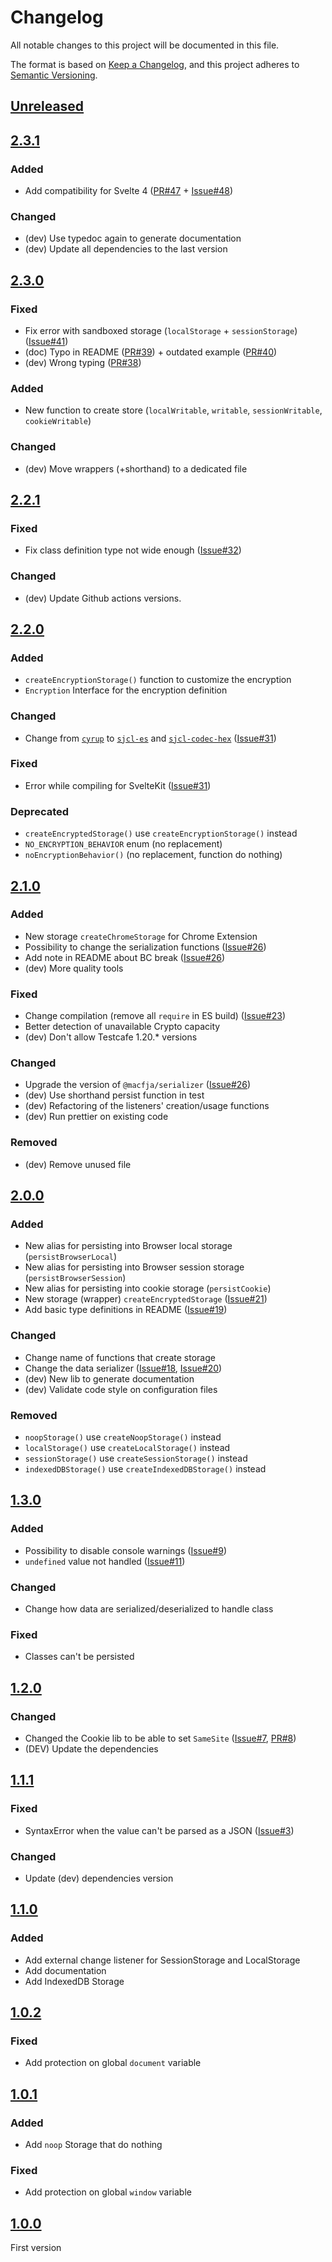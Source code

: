 # Changelog
All notable changes to this project will be documented in this file.

The format is based on [Keep a Changelog](https://keepachangelog.com/en/1.0.0/),
and this project adheres to [Semantic Versioning](https://semver.org/spec/v2.0.0.html).

## [Unreleased]

## [2.3.1]

### Added

- Add compatibility for Svelte 4 ([PR#47] + [Issue#48])

### Changed

- (dev) Use typedoc again to generate documentation
- (dev) Update all dependencies to the last version

## [2.3.0]

### Fixed

- Fix error with sandboxed storage (`localStorage` + `sessionStorage`) ([Issue#41])
- (doc) Typo in README ([PR#39]) + outdated example ([PR#40])
- (dev) Wrong typing ([PR#38])

### Added

- New function to create store (`localWritable`, `writable`, `sessionWritable`, `cookieWritable`)

### Changed

- (dev) Move wrappers (+shorthand) to a dedicated file

## [2.2.1]

### Fixed

- Fix class definition type not wide enough ([Issue#32])

### Changed

- (dev) Update Github actions versions.

## [2.2.0]

### Added

- `createEncryptionStorage()` function to customize the encryption
- `Encryption` Interface for the encryption definition

### Changed

- Change from [`cyrup`](https://www.npmjs.com/package/cyrup) to [`sjcl-es`](https://www.npmjs.com/package/sjcl-es) and [`sjcl-codec-hex`](https://www.npmjs.com/package/sjcl-codec-hex) ([Issue#31])

### Fixed

- Error while compiling for SvelteKit ([Issue#31])

### Deprecated

- `createEncryptedStorage()` use `createEncryptionStorage()` instead
- `NO_ENCRYPTION_BEHAVIOR` enum (no replacement)
- `noEncryptionBehavior()` (no replacement, function do nothing)

## [2.1.0]

### Added

- New storage `createChromeStorage` for Chrome Extension
- Possibility to change the serialization functions ([Issue#26])
- Add note in README about BC break ([Issue#26])
- (dev) More quality tools

### Fixed

- Change compilation (remove all `require` in ES build) ([Issue#23])
- Better detection of unavailable Crypto capacity
- (dev) Don't allow Testcafe 1.20.* versions

### Changed

- Upgrade the version of `@macfja/serializer` ([Issue#26])
- (dev) Use shorthand persist function in test
- (dev) Refactoring of the listeners' creation/usage functions
- (dev) Run prettier on existing code

### Removed

- (dev) Remove unused file

## [2.0.0]

### Added

- New alias for persisting into Browser local storage (`persistBrowserLocal`)
- New alias for persisting into Browser session storage (`persistBrowserSession`)
- New alias for persisting into cookie storage (`persistCookie`)
- New storage (wrapper) `createEncryptedStorage` ([Issue#21])
- Add basic type definitions in README ([Issue#19])

### Changed

- Change name of functions that create storage
- Change the data serializer ([Issue#18], [Issue#20])
- (dev) New lib to generate documentation
- (dev) Validate code style on configuration files

### Removed

- `noopStorage()` use `createNoopStorage()` instead
- `localStorage()` use `createLocalStorage()` instead
- `sessionStorage()` use `createSessionStorage()` instead
- `indexedDBStorage()` use `createIndexedDBStorage()` instead

## [1.3.0]

### Added

- Possibility to disable console warnings ([Issue#9])
- `undefined` value not handled ([Issue#11])

### Changed

- Change how data are serialized/deserialized to handle class

### Fixed

- Classes can't be persisted

## [1.2.0]

### Changed

- Changed the Cookie lib to be able to set `SameSite` ([Issue#7], [PR#8])
- (DEV) Update the dependencies

## [1.1.1]

### Fixed

- SyntaxError when the value can't be parsed as a JSON ([Issue#3])

### Changed

- Update (dev) dependencies version

## [1.1.0]

### Added

- Add external change listener for SessionStorage and LocalStorage
- Add documentation
- Add IndexedDB Storage

## [1.0.2]

### Fixed

- Add protection on global `document` variable

## [1.0.1]

### Added

- Add `noop` Storage that do nothing

### Fixed

- Add protection on global `window` variable

## [1.0.0]

First version

[Unreleased]: https://github.com/MacFJA/svelte-persistent-store/compare/2.2.1...HEAD
[2.3.1]: https://github.com/MacFJA/svelte-persistent-store/compare/2.3.0...2.3.1
[2.3.0]: https://github.com/MacFJA/svelte-persistent-store/compare/2.2.1...2.3.0
[2.2.1]: https://github.com/MacFJA/svelte-persistent-store/compare/2.2.0...2.2.1
[2.2.0]: https://github.com/MacFJA/svelte-persistent-store/compare/2.1.0...2.2.0
[2.1.0]: https://github.com/MacFJA/svelte-persistent-store/compare/2.0.0...2.1.0
[2.0.0]: https://github.com/MacFJA/svelte-persistent-store/compare/1.3.0...2.0.0
[1.3.0]: https://github.com/MacFJA/svelte-persistent-store/compare/1.2.0...1.3.0
[1.2.0]: https://github.com/MacFJA/svelte-persistent-store/compare/1.1.1...1.2.0
[1.1.1]: https://github.com/MacFJA/svelte-persistent-store/compare/1.1.0...1.1.1
[1.1.0]: https://github.com/MacFJA/svelte-persistent-store/compare/1.0.2...1.1.0
[1.0.2]: https://github.com/MacFJA/svelte-persistent-store/compare/1.0.1...1.0.2
[1.0.1]: https://github.com/MacFJA/svelte-persistent-store/compare/1.0.0...1.0.1
[1.0.0]: https://github.com/MacFJA/svelte-persistent-store/releases/tag/1.0.0

[Issue#3]: https://github.com/MacFJA/svelte-persistent-store/issues/3
[Issue#7]: https://github.com/MacFJA/svelte-persistent-store/issues/7
[Issue#9]: https://github.com/MacFJA/svelte-persistent-store/issues/9
[Issue#11]: https://github.com/MacFJA/svelte-persistent-store/issues/11
[Issue#18]: https://github.com/MacFJA/svelte-persistent-store/issues/18
[Issue#19]: https://github.com/MacFJA/svelte-persistent-store/issues/19
[Issue#20]: https://github.com/MacFJA/svelte-persistent-store/issues/20
[Issue#21]: https://github.com/MacFJA/svelte-persistent-store/issues/21
[Issue#23]: https://github.com/MacFJA/svelte-persistent-store/issues/23
[Issue#26]: https://github.com/MacFJA/svelte-persistent-store/issues/26
[Issue#31]: https://github.com/MacFJA/svelte-persistent-store/issues/31
[Issue#32]: https://github.com/MacFJA/svelte-persistent-store/issues/32
[Issue#41]: https://github.com/MacFJA/svelte-persistent-store/issues/41
[Issue#48]: https://github.com/MacFJA/svelte-persistent-store/issues/48
[PR#8]: https://github.com/MacFJA/svelte-persistent-store/pull/8
[PR#38]: https://github.com/MacFJA/svelte-persistent-store/pull/38
[PR#39]: https://github.com/MacFJA/svelte-persistent-store/pull/39
[PR#40]: https://github.com/MacFJA/svelte-persistent-store/pull/40
[PR#47]: https://github.com/MacFJA/svelte-persistent-store/pull/47
